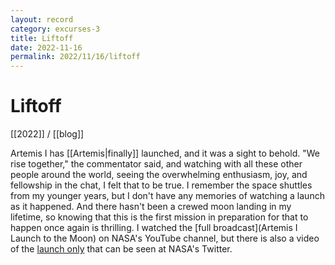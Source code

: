 ```yaml
---
layout: record
category: excurses-3
title: Liftoff
date: 2022-11-16
permalink: 2022/11/16/liftoff
---
```


# Liftoff

[[2022]] / [[blog]]

Artemis I has [[Artemis|finally]] launched, and it was a sight to behold. "We rise together," the commentator said, and watching with all these other people around the world, seeing the overwhelming enthusiasm, joy, and fellowship in the chat, I felt that to be true. I remember the space shuttles from my younger years, but I don't have any memories of watching a launch as it happened. And there hasn't been a crewed moon landing in my lifetime, so knowing that this is the first mission in preparation for that to happen once again is thrilling. I watched the [full broadcast](Artemis I Launch to the Moon) on NASA's YouTube channel, but there is also a video of the [launch only](https://twitter.com/NASA/status/1592772202289430528) that can be seen at NASA's Twitter.
